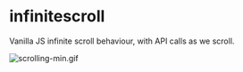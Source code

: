 # infinitescroll

Vanilla JS infinite scroll behaviour, with API calls as we scroll.

![scrolling-min.gif](./public/scrolling-min.gif)
